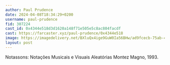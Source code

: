 ```yaml
---
author: Paul Prudence
date: 2024-04-08T18:34:29+0200
username: paul-prudence
fid: 307224
cast_id: 0x4344e518d3d1620a148f71e505e5c8ac804facdf
cast: https://farcaster.xyz/paul-prudence/0x4344e518
image: https://imagedelivery.net/BXluQx4ige9GuW0Ia56BHw/ad9fcecb-75ab-459c-e6b1-0f9642a5c500/original
layout: post
---
```


Notassons: Notações Musicais e Visuais Aleatórias
Montez Magno, 1993.

<img src='https://imagedelivery.net/BXluQx4ige9GuW0Ia56BHw/ad9fcecb-75ab-459c-e6b1-0f9642a5c500/original' alt='' referrerpolicy='no-referrer'/>
<img src='https://imagedelivery.net/BXluQx4ige9GuW0Ia56BHw/21a49ad8-c4aa-428f-f69c-b603cc5eae00/original' alt='' referrerpolicy='no-referrer'/>
